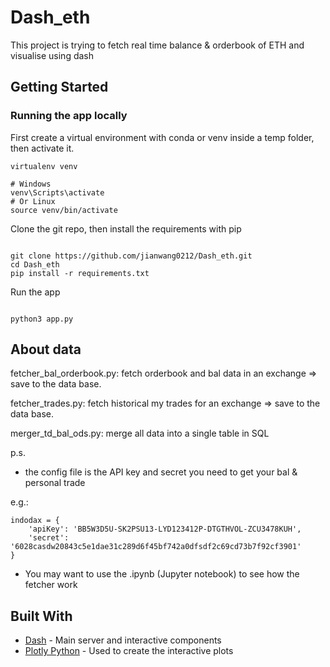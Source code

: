 # Dash_eth
This project is trying to fetch real time balance &amp; orderbook of ETH and visualise using dash

## Getting Started

### Running the app locally

First create a virtual environment with conda or venv inside a temp folder, then activate it.

```
virtualenv venv

# Windows
venv\Scripts\activate
# Or Linux
source venv/bin/activate

```

Clone the git repo, then install the requirements with pip

```

git clone https://github.com/jianwang0212/Dash_eth.git
cd Dash_eth
pip install -r requirements.txt

```

Run the app

```

python3 app.py

```

## About data

fetcher_bal_orderbook.py: fetch orderbook and bal data in an exchange => save to
the data base.



fetcher_trades.py: fetch historical my trades for an exchange => save to
the data base.

merger_td_bal_ods.py: merge all data into a single table in SQL

p.s.

* the config file is the API key and secret you need to get your bal & personal trade

e.g.:

```
indodax = {
    'apiKey': 'BB5W3D5U-SK2PSU13-LYD123412P-DTGTHVOL-ZCU3478KUH',
    'secret': '6028casdw20843c5e1dae31c289d6f45bf742a0dfsdf2c69cd73b7f92cf3901'
}
```

* You may want to use the .ipynb (Jupyter notebook) to see how the fetcher work


## Built With

- [Dash](https://dash.plot.ly/) - Main server and interactive components
- [Plotly Python](https://plot.ly/python/) - Used to create the interactive plots
